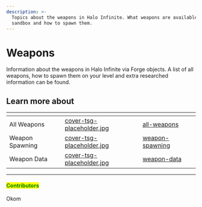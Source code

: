 ```yaml
---
description: >-
  Topics about the weapons in Halo Infinite. What weapons are available in the
  sandbox and how to spawn them.
---
```


# Weapons

Information about the weapons in Halo Infinite via Forge objects. A list of all weapons, how to spawn them on your level and extra researched information can be found.

## Learn more about

<table data-view="cards"><thead><tr><th></th><th data-hidden data-card-cover data-type="files"></th><th data-hidden data-card-target data-type="content-ref"></th></tr></thead><tbody><tr><td>All Weapons</td><td><a href="../../../../.gitbook/assets/cover-tsg-placeholder.jpg">cover-tsg-placeholder.jpg</a></td><td><a href="all-weapons/">all-weapons</a></td></tr><tr><td>Weapon Spawning</td><td><a href="../../../../.gitbook/assets/cover-tsg-placeholder.jpg">cover-tsg-placeholder.jpg</a></td><td><a href="weapon-spawning/">weapon-spawning</a></td></tr><tr><td>Weapon Data</td><td><a href="../../../../.gitbook/assets/cover-tsg-placeholder.jpg">cover-tsg-placeholder.jpg</a></td><td><a href="weapon-data/">weapon-data</a></td></tr></tbody></table>



***

#### <mark style="color:green;">Contributors</mark>

Okom
